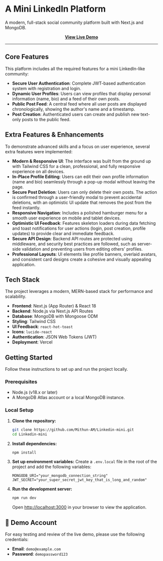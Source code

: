 # A Mini LinkedIn Platform

A modern, full-stack social community platform built with Next.js and MongoDB.

<p align="center">
  <a href="https://linkedin-mini-zeta.vercel.app/" target="_blank">
    <strong>View Live Demo</strong>
  </a>
</p>

---

## Core Features

This platform includes all the required features for a mini LinkedIn-like community:

-   **Secure User Authentication**: Complete JWT-based authentication system with registration and login.
-   **Dynamic User Profiles**: Users can view profiles that display personal information (name, bio) and a feed of their own posts.
-   **Public Post Feed**: A central feed where all user posts are displayed chronologically, showing the author's name and a timestamp.
-   **Post Creation**: Authenticated users can create and publish new text-only posts to the public feed.

## Extra Features & Enhancements

To demonstrate advanced skills and a focus on user experience, several extra features were implemented:

-   **Modern & Responsive UI**: The interface was built from the ground up with Tailwind CSS for a clean, professional, and fully responsive experience on all devices.
-   **In-Place Profile Editing**: Users can edit their own profile information (name and bio) seamlessly through a pop-up modal without leaving the page.
-   **Secure Post Deletion**: Users can only delete their own posts. The action is confirmed through a user-friendly modal to prevent accidental deletions, with an optimistic UI update that removes the post from the feed instantly.
-   **Responsive Navigation**: Includes a polished hamburger menu for a smooth user experience on mobile and tablet devices.
-   **Optimistic UI Feedback**: Features skeleton loaders during data fetching and toast notifications for user actions (login, post creation, profile updates) to provide clear and immediate feedback.
-   **Secure API Design**: Backend API routes are protected using middleware, and security best practices are followed, such as server-side validation and preventing users from editing others' profiles.
-   **Professional Layouts**: UI elements like profile banners, overlaid avatars, and consistent card designs create a cohesive and visually appealing application.

## Tech Stack

The project leverages a modern, MERN-based stack for performance and scalability.

-   **Frontend**: Next.js (App Router) & React 18
-   **Backend**: Node.js via Next.js API Routes
-   **Database**: MongoDB with Mongoose ODM
-   **Styling**: Tailwind CSS
-   **UI Feedback**: `react-hot-toast`
-   **Icons**: `lucide-react`
-   **Authentication**: JSON Web Tokens (JWT)
-   **Deployment**: Vercel

## Getting Started

Follow these instructions to set up and run the project locally.

### Prerequisites

-   Node.js (v18.x or later)
-   A MongoDB Atlas account or a local MongoDB instance.

### Local Setup

1.  **Clone the repository:**
    ```bash
    git clone https://github.com/Mithun-AM/Linkedin-mini.git
    cd Linkedin-mini
    ```

2.  **Install dependencies:**
    ```bash
    npm install
    ```

3.  **Set up environment variables:**
    Create a `.env.local` file in the root of the project and add the following variables:
    ```env
    MONGODB_URI="your_mongodb_connection_string"
    JWT_SECRET="your_super_secret_jwt_key_that_is_long_and_random"
    ```

4.  **Run the development server:**
    ```bash
    npm run dev
    ```
    Open [http://localhost:3000](http://localhost:3000) in your browser to view the application.

## 🔑 Demo Account

For easy testing and review of the live demo, please use the following credentials:

-   **Email**: `demo@example.com`
-   **Password**: `demopassword123`
